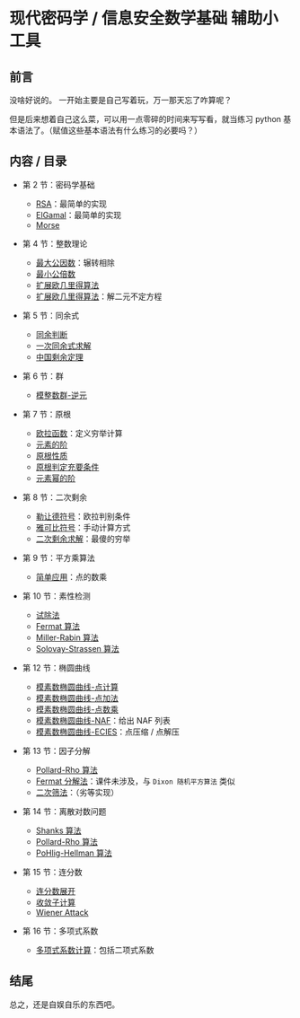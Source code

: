 # 现代密码学 / 信息安全数学基础 辅助小工具

## 前言

没啥好说的。
一开始主要是自己写着玩，万一那天忘了咋算呢？

但是后来想着自己这么菜，可以用一点零碎的时间来写写看，就当练习 python 基本语法了。（赋值这些基本语法有什么练习的必要吗？）

## 内容 / 目录

* 第 2 节：密码学基础
    * [RSA](https://github.com/skyleaworlder/ShiCrypto/blob/mastercc/plugin/api/src/RSA.py#L5)：最简单的实现
    * [ElGamal](https://github.com/skyleaworlder/ShiCrypto/blob/master/plugin/api/src/ElGamal.py#L4)：最简单的实现
    * [Morse](https://github.com/skyleaworlder/ShiCrypto/blob/master/plugin/api/src/Morse.py#L3)

* 第 4 节：整数理论
    * [最大公因数](https://github.com/skyleaworlder/ShiCrypto/blob/master/plugin/api/src/Calcu.py#L13)：辗转相除
    * [最小公倍数](https://github.com/skyleaworlder/ShiCrypto/blob/master/plugin/api/src/Calcu.py#L16)
    * [扩展欧几里得算法](https://github.com/skyleaworlder/ShiCrypto/blob/master/plugin/api/src/Calcu.py#L19)
    * [扩展欧几里得算法](https://github.com/skyleaworlder/ShiCrypto/blob/master/plugin/api/src/Calcu.py#L26)：解二元不定方程

* 第 5 节：同余式
    * [同余判断](https://github.com/skyleaworlder/ShiCrypto/blob/master/plugin/api/src/ConMod.py#L4)
    * [一次同余式求解](https://github.com/skyleaworlder/ShiCrypto/blob/master/plugin/api/src/ConMod.py#L17)
    * [中国剩余定理](https://github.com/skyleaworlder/ShiCrypto/blob/master/plugin/api/src/CRT.py#L4)

* 第 6 节：群
    * [模整数群-逆元](https://github.com/skyleaworlder/ShiCrypto/blob/master/plugin/api/src/Calcu.py#L45)

* 第 7 节：原根
    * [欧拉函数](https://github.com/skyleaworlder/ShiCrypto/blob/master/plugin/api/src/Calcu.py#L64)：定义穷举计算
    * [元素的阶](https://github.com/skyleaworlder/ShiCrypto/blob/master/plugin/api/src/Primitive.py#L9)
    * [原根性质](https://github.com/skyleaworlder/ShiCrypto/blob/master/plugin/api/src/Primitive.py#L21)
    * [原根判定充要条件](https://github.com/skyleaworlder/ShiCrypto/blob/master/plugin/api/src/Primitive.py#L33)
    * [元素幂的阶](https://github.com/skyleaworlder/ShiCrypto/blob/master/plugin/api/src/Primitive.py#L57)

* 第 8 节：二次剩余
    * [勒让德符号](https://github.com/skyleaworlder/ShiCrypto/blob/master/QuadResidue.py#L14)：欧拉判别条件
    * [雅可比符号](https://github.com/skyleaworlder/ShiCrypto/blob/master/QuadResidue.py#L21)：手动计算方式
    * [二次剩余求解](https://github.com/skyleaworlder/ShiCrypto/blob/master/Calcu.py#L58)：最傻的穷举

* 第 9 节：平方乘算法
    * [简单应用](https://github.com/skyleaworlder/ShiCrypto/blob/master/ECC.py#L122)：点的数乘

* 第 10 节：素性检测
    * [试除法](https://github.com/skyleaworlder/ShiCrypto/blob/master/PrimeTest.py#L32)
    * [Fermat 算法](https://github.com/skyleaworlder/ShiCrypto/blob/master/PrimeTest.py#L19)
    * [Miller-Rabin 算法](https://github.com/skyleaworlder/ShiCrypto/blob/master/PrimeTest.py#L41)
    * [Solovay-Strassen 算法](https://github.com/skyleaworlder/ShiCrypto/blob/master/PrimeTest.py#L60)

* 第 12 节：椭圆曲线
    * [模素数椭圆曲线-点计算](https://github.com/skyleaworlder/ShiCrypto/blob/master/ECC.py#L68)
    * [模素数椭圆曲线-点加法](https://github.com/skyleaworlder/ShiCrypto/blob/master/ECC.py#L85)
    * [模素数椭圆曲线-点数乘](https://github.com/skyleaworlder/ShiCrypto/blob/master/ECC.py#L122)
    * [模素数椭圆曲线-NAF](https://github.com/skyleaworlder/ShiCrypto/blob/master/ECC.py#L36)：给出 NAF 列表
    * [模素数椭圆曲线-ECIES](https://github.com/skyleaworlder/ShiCrypto/blob/master/ECIES.py#L14)：点压缩 / 点解压

* 第 13 节：因子分解
    * [Pollard-Rho 算法](https://github.com/skyleaworlder/ShiCrypto/blob/master/IntFactorize.py#L126)
    * [Fermat 分解法](https://github.com/skyleaworlder/ShiCrypto/blob/master/IntFactorize.py#L169)：课件未涉及，与 `Dixon 随机平方算法` 类似
    * [二次筛法](https://github.com/skyleaworlder/ShiCrypto/blob/master/IntFactorize.py#L32)：（劣等实现）

* 第 14 节：离散对数问题
    * [Shanks 算法](https://github.com/skyleaworlder/ShiCrypto/blob/master/Shanks.py#L12)
    * [Pollard-Rho 算法](https://github.com/skyleaworlder/ShiCrypto/blob/master/Pollard-Rho-Log.py#L16)
    * [PoHlig-Hellman 算法](https://github.com/skyleaworlder/ShiCrypto/blob/master/Pohlig-Hellman.py#L18)

* 第 15 节：连分数
    * [连分数展开](https://github.com/skyleaworlder/ShiCrypto/blob/master/continued.py#L27)
    * [收敛子计算](https://github.com/skyleaworlder/ShiCrypto/blob/master/continued.py#L30)
    * [Wiener Attack](https://github.com/skyleaworlder/ShiCrypto/blob/master/IntFactorize.py#L198)

* 第 16 节：多项式系数
    * [多项式系数计算](https://github.com/skyleaworlder/ShiCrypto/blob/master/MultCoef.py#L10)：包括二项式系数

## 结尾

总之，还是自娱自乐的东西吧。

